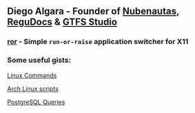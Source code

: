 ## Diego Algara - Founder of [Nubenautas](https://nubenautas.com/), [ReguDocs](https://regudocs.com/) & [GTFS Studio](https://gtfs.studio)


### [ror](https://github.com/mencargo/ror) - Simple `run-or-raise` application switcher for X11


### Some useful gists:
[Linux Commands](https://gist.github.com/mencargo/c5e8c296a4e5492cdfb8c08774aed798)

[Arch Linux scripts](https://gist.github.com/mencargo/c068da8b6128af5e838a3b60ed344212)

[PostgreSQL Queries](https://gist.github.com/mencargo/79447185034ebabcb49087008fbdc266)

